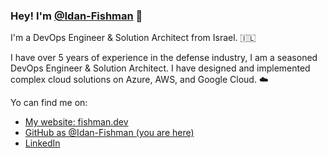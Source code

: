 ### Hey! I'm [@Idan-Fishman](https://fishman.dev) 👋

I'm a DevOps Engineer & Solution Architect from Israel. 🇮🇱

I have over 5 years of experience in the defense industry, I am a seasoned DevOps Engineer & Solution Architect. I have designed and implemented complex cloud solutions on Azure, AWS, and Google Cloud. ☁️

Yo can find me on:
* [My website: fishman.dev](https://fishman.dev)
* [GitHub as @Idan-Fishman (you are here)](https://github.com/Idan-Fishman)
* [LinkedIn](https://linkedin.com/in/idan-fishman)

<!--
**Idan-Fishman/Idan-Fishman** is a ✨ _special_ ✨ repository because its `README.md` (this file) appears on your GitHub profile.

Here are some ideas to get you started:

- 🔭 I’m currently working on ...
- 🌱 I’m currently learning ...
- 👯 I’m looking to collaborate on ...
- 🤔 I’m looking for help with ...
- 💬 Ask me about ...
- 📫 How to reach me: ...
- 😄 Pronouns: ...
- ⚡ Fun fact: ...
-->
